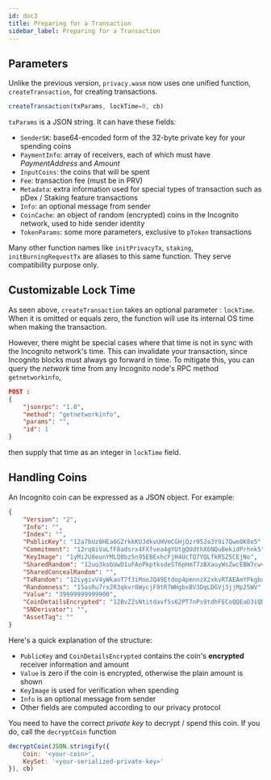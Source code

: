 ```yaml
---
id: doc3
title: Preparing for a Transaction
sidebar_label: Preparing for a Transaction
---
```


## Parameters

Unlike the previous version, `privacy.wasm` now uses one unified function, `createTransaction`, for creating transactions.

```js
createTransaction(txParams, lockTime=0, cb)
```

`txParams` is a JSON string. It can have these fields:
- `SenderSK`: base64-encoded form of the 32-byte private key for your spending coins
- `PaymentInfo`: array of receivers, each of which must have *PaymentAddress* and *Amount*
- `InputCoins`: the coins that will be spent
- `Fee`: transaction fee (must be in PRV)
- `Metadata`: extra information used for special types of transaction such as pDex / Staking feature transactions
- `Info`: an optional message from sender
- `CoinCache`: an object of random (encrypted) coins in the Incognito network, used to hide sender identity
- `TokenParams`: some more parameters, exclusive to `pToken` transactions

Many other function names like `initPrivacyTx`, `staking`, `initBurningRequestTx` are aliases to this same function. They serve compatibility purpose only.

## Customizable Lock Time

As seen above, `createTransaction` takes an optional parameter : `lockTime`. When it is omitted or equals zero, the function will use its internal OS time when making the transaction.

However, there might be special cases where that time is not in sync with the Incognito network's time. This can invalidate your transaction, since Incognito blocks must always go forward in time. To mitigate this, you can query the *network* time from any Incognito node's RPC method `getnetworkinfo`,

```json
POST :
{
	"jsonrpc": "1.0",
    "method": "getnetworkinfo",
    "params": "",
    "id": 1
}
```
then supply that time as an integer in `lockTime` field.

## Handling Coins

An Incognito coin can be expressed as a JSON object. For example:

```json
{
    "Version": "2",
    "Info": "",
    "Index": "",
    "PublicKey": "12a7bUz8HEa6GZrkkKUJdkvUHVmCGHjQzr95Ja3Y9i7Qwm8K8o5",
    "Commitment": "12rq8iVaLfF8adsrx4FXfvea4gYUtgQUdthX6NQuBekidPrhnk5",
    "KeyImage": "1yMi2U8eunYMLQ8bz5n95EBExhcFjH4UcTQ7YQLfkRSZ5CEjNo",
    "SharedRandom": "12uo3kobUwD1uFAoPkptksdeST6pHmT7zBXauyWsZwcEBW7cwvr",
    "SharedConcealRandom": "",
    "TxRandom": "12iygivV4yWkaoT7f3iMooJQ49Etdop4pmnnzX2xkvRTAEAmYPkgbuRrCGHaA3RgKiKJTczvzdgmkTCh1oQcTC5LGLarDKtJySto",
    "Randomness": "15asRu7rx2R3qkvr8WycjF9tR7WHgbxBV3DqLDGVj3jjMp25WV",
    "Value": "39999999999900",
    "CoinDetailsEncrypted": "12BvZZsNtitdavf5s62PT7nPs9tdhFECoQQEaD3iQDgxunVksFb",
    "SNDerivator": "",
    "AssetTag": ""
}
```

Here's a quick explanation of the structure:
- `PublicKey` and `CoinDetailsEncrypted` contains the coin's **encrypted** receiver information and amount
- `Value` is zero if the coin is encrypted, otherwise the plain amount is shown
- `KeyImage` is used for verification when spending
- `Info` is an optional message from sender
- Other fields are computed according to our privacy protocol

You need to have the correct *private key* to decrypt / spend this coin. If you do, call the `decryptCoin` function

```js
decryptCoin(JSON.stringify({
	Coin: '<your-coin>',
	KeySet: '<your-serialized-private-key>'
}), cb)
```